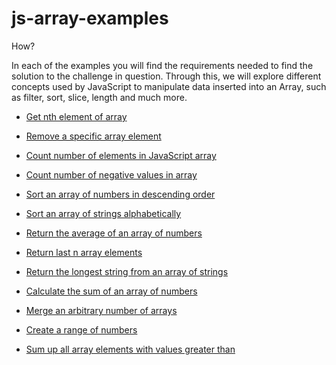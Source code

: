 # js-array-examples

How?

In each of the examples you will find the requirements needed to find the solution to the challenge in question. Through this, we will explore different concepts used by JavaScript to manipulate data inserted into an Array, such as filter, sort, slice, length and much more.

- [Get nth element of array](https://github.com/Camilacslopes/js-array-examples/blob/main/nthElement.js)

- [Remove a specific array element](https://github.com/Camilacslopes/js-array-examples/blob/main/removeElement.js)

- [Count number of elements in JavaScript array](https://github.com/Camilacslopes/js-array-examples/blob/main/countArray.js)

- [Count number of negative values in array](https://github.com/Camilacslopes/js-array-examples/blob/main/countNegative.js)

- [Sort an array of numbers in descending order](https://github.com/Camilacslopes/js-array-examples/blob/main/sortDesc.js)

- [Sort an array of strings alphabetically](https://github.com/Camilacslopes/js-array-examples/blob/main/sortAlphabetic.js)

- [Return the average of an array of numbers](https://github.com/Camilacslopes/js-array-examples/blob/main/averageArray.js)

- [Return last n array elements](https://github.com/Camilacslopes/js-array-examples/blob/main/returnLast.js)

- [Return the longest string from an array of strings](https://github.com/Camilacslopes/js-array-examples/blob/main/longestString.js)

- [Calculate the sum of an array of numbers](https://github.com/Camilacslopes/js-array-examples/blob/main/sumArray.js)

- [Merge an arbitrary number of arrays](https://github.com/Camilacslopes/js-array-examples/blob/main/mergeArrays.js)

- [Create a range of numbers](https://github.com/Camilacslopes/js-array-examples/blob/main/rangeArray.js)

- [Sum up all array elements with values greater than](https://github.com/Camilacslopes/js-array-examples/blob/main/sumGreater.js)